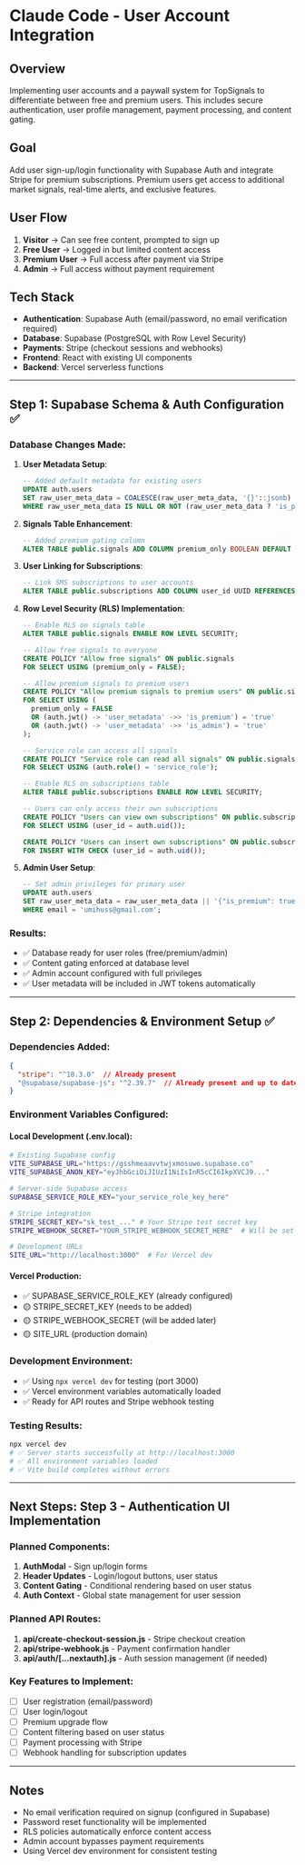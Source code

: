 # Claude Code - User Account Integration

## Overview
Implementing user accounts and a paywall system for TopSignals to differentiate between free and premium users. This includes secure authentication, user profile management, payment processing, and content gating.

## Goal
Add user sign-up/login functionality with Supabase Auth and integrate Stripe for premium subscriptions. Premium users get access to additional market signals, real-time alerts, and exclusive features.

## User Flow
1. **Visitor** → Can see free content, prompted to sign up
2. **Free User** → Logged in but limited content access
3. **Premium User** → Full access after payment via Stripe
4. **Admin** → Full access without payment requirement

## Tech Stack
- **Authentication**: Supabase Auth (email/password, no email verification required)
- **Database**: Supabase (PostgreSQL with Row Level Security)
- **Payments**: Stripe (checkout sessions and webhooks)
- **Frontend**: React with existing UI components
- **Backend**: Vercel serverless functions

---

## Step 1: Supabase Schema & Auth Configuration ✅

### Database Changes Made:
1. **User Metadata Setup**:
   ```sql
   -- Added default metadata for existing users
   UPDATE auth.users 
   SET raw_user_meta_data = COALESCE(raw_user_meta_data, '{}'::jsonb) || '{"is_premium": false, "is_admin": false}'::jsonb
   WHERE raw_user_meta_data IS NULL OR NOT (raw_user_meta_data ? 'is_premium');
   ```

2. **Signals Table Enhancement**:
   ```sql
   -- Added premium gating column
   ALTER TABLE public.signals ADD COLUMN premium_only BOOLEAN DEFAULT FALSE;
   ```

3. **User Linking for Subscriptions**:
   ```sql
   -- Link SMS subscriptions to user accounts
   ALTER TABLE public.subscriptions ADD COLUMN user_id UUID REFERENCES auth.users (id);
   ```

4. **Row Level Security (RLS) Implementation**:
   ```sql
   -- Enable RLS on signals table
   ALTER TABLE public.signals ENABLE ROW LEVEL SECURITY;
   
   -- Allow free signals to everyone
   CREATE POLICY "Allow free signals" ON public.signals
   FOR SELECT USING (premium_only = FALSE);
   
   -- Allow premium signals to premium users
   CREATE POLICY "Allow premium signals to premium users" ON public.signals
   FOR SELECT USING (
     premium_only = FALSE 
     OR (auth.jwt() -> 'user_metadata' ->> 'is_premium') = 'true' 
     OR (auth.jwt() -> 'user_metadata' ->> 'is_admin') = 'true'
   );
   
   -- Service role can access all signals
   CREATE POLICY "Service role can read all signals" ON public.signals
   FOR SELECT USING (auth.role() = 'service_role');
   
   -- Enable RLS on subscriptions table
   ALTER TABLE public.subscriptions ENABLE ROW LEVEL SECURITY;
   
   -- Users can only access their own subscriptions
   CREATE POLICY "Users can view own subscriptions" ON public.subscriptions
   FOR SELECT USING (user_id = auth.uid());
   
   CREATE POLICY "Users can insert own subscriptions" ON public.subscriptions
   FOR INSERT WITH CHECK (user_id = auth.uid());
   ```

5. **Admin User Setup**:
   ```sql
   -- Set admin privileges for primary user
   UPDATE auth.users 
   SET raw_user_meta_data = raw_user_meta_data || '{"is_premium": true, "is_admin": true}'::jsonb
   WHERE email = 'umihuss@gmail.com';
   ```

### Results:
- ✅ Database ready for user roles (free/premium/admin)
- ✅ Content gating enforced at database level
- ✅ Admin account configured with full privileges
- ✅ User metadata will be included in JWT tokens automatically

---

## Step 2: Dependencies & Environment Setup ✅

### Dependencies Added:
```json
{
  "stripe": "^18.3.0"  // Already present
  "@supabase/supabase-js": "^2.39.7"  // Already present and up to date
}
```

### Environment Variables Configured:

#### Local Development (.env.local):
```bash
# Existing Supabase config
VITE_SUPABASE_URL="https://gsshmeaavvtwjxmosuwo.supabase.co"
VITE_SUPABASE_ANON_KEY="eyJhbGciOiJIUzI1NiIsInR5cCI6IkpXVCJ9..."

# Server-side Supabase access
SUPABASE_SERVICE_ROLE_KEY="your_service_role_key_here"

# Stripe integration
STRIPE_SECRET_KEY="sk_test_..." # Your Stripe test secret key
STRIPE_WEBHOOK_SECRET="YOUR_STRIPE_WEBHOOK_SECRET_HERE"  # Will be set when webhook is created

# Development URLs
SITE_URL="http://localhost:3000"  # For Vercel dev
```

#### Vercel Production:
- ✅ SUPABASE_SERVICE_ROLE_KEY (already configured)
- 🟡 STRIPE_SECRET_KEY (needs to be added)
- 🟡 STRIPE_WEBHOOK_SECRET (will be added later)
- 🟡 SITE_URL (production domain)

### Development Environment:
- ✅ Using `npx vercel dev` for testing (port 3000)
- ✅ Vercel environment variables automatically loaded
- ✅ Ready for API routes and Stripe webhook testing

### Testing Results:
```bash
npx vercel dev
# ✅ Server starts successfully at http://localhost:3000
# ✅ All environment variables loaded
# ✅ Vite build completes without errors
```

---

## Next Steps: Step 3 - Authentication UI Implementation

### Planned Components:
1. **AuthModal** - Sign up/login forms
2. **Header Updates** - Login/logout buttons, user status
3. **Content Gating** - Conditional rendering based on user status
4. **Auth Context** - Global state management for user session

### Planned API Routes:
1. **api/create-checkout-session.js** - Stripe checkout creation
2. **api/stripe-webhook.js** - Payment confirmation handler
3. **api/auth/[...nextauth].js** - Auth session management (if needed)

### Key Features to Implement:
- [ ] User registration (email/password)
- [ ] User login/logout
- [ ] Premium upgrade flow
- [ ] Content filtering based on user status
- [ ] Payment processing with Stripe
- [ ] Webhook handling for subscription updates

---

## Notes
- No email verification required on signup (configured in Supabase)
- Password reset functionality will be implemented
- RLS policies automatically enforce content access
- Admin account bypasses payment requirements
- Using Vercel dev environment for consistent testing